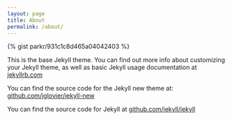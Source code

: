 ```yaml
---
layout: page
title: About
permalink: /about/
---
```


<!-- [youtube width="800" height="500" video="M7lc1UVf-VE"] -->

{% gist parkr/931c1c8d465a04042403 %}

This is the base Jekyll theme. You can find out more info about customizing your Jekyll theme, as well as basic Jekyll usage documentation at [jekyllrb.com](http://jekyllrb.com/)

You can find the source code for the Jekyll new theme at: [github.com/jglovier/jekyll-new](https://github.com/jglovier/jekyll-new)

You can find the source code for Jekyll at [github.com/jekyll/jekyll](https://github.com/jekyll/jekyll)
